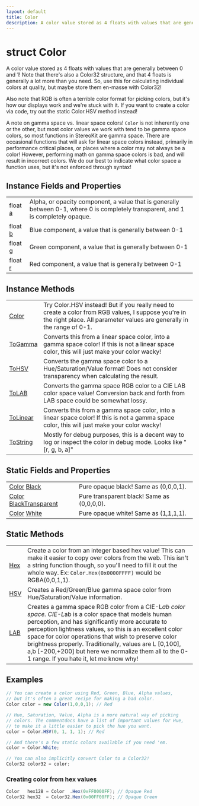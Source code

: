 ```yaml
---
layout: default
title: Color
description: A color value stored as 4 floats with values that are generally between 0 and 1! Note that there's also a Color32 structure, and that 4 floats is generally a lot more than you need. So, use this for calculating individual colors at quality, but maybe store them en-masse with Color32!  Also note that RGB is often a terrible color format for picking colors, but it's how our displays work and we're stuck with it. If you want to create a color via code, try out the static Color.HSV method instead!  A note on gamma space vs. linear space colors! Color is not inherently one or the other, but most color values we work with tend to be gamma space colors, so most functions in StereoKit are gamma space. There are occasional functions that will ask for linear space colors instead, primarily in performance critical places, or places where a color may not always be a color! However, performing math on gamma space colors is bad, and will result in incorrect colors. We do our best to indicate what color space a function uses, but it's not enforced through syntax!
---
```

# struct Color

A color value stored as 4 floats with values that are
generally between 0 and 1! Note that there's also a Color32
structure, and that 4 floats is generally a lot more than you need.
So, use this for calculating individual colors at quality, but maybe
store them en-masse with Color32!

Also note that RGB is often a terrible color format for picking
colors, but it's how our displays work and we're stuck with it. If
you want to create a color via code, try out the static Color.HSV
method instead!

A note on gamma space vs. linear space colors! `Color` is not
inherently one or the other, but most color values we work with tend
to be gamma space colors, so most functions in StereoKit are gamma
space. There are occasional functions that will ask for linear space
colors instead, primarily in performance critical places, or places
where a color may not always be a color! However, performing math on
gamma space colors is bad, and will result in incorrect colors. We do
our best to indicate what color space a function uses, but it's not
enforced through syntax!

## Instance Fields and Properties

|  |  |
|--|--|
|float [a]({{site.url}}/Pages/Reference/Color/a.html)|Alpha, or opacity component, a value that is generally between 0-1, where 0 is completely transparent, and 1 is completely opaque.|
|float [b]({{site.url}}/Pages/Reference/Color/b.html)|Blue component, a value that is generally between 0-1|
|float [g]({{site.url}}/Pages/Reference/Color/g.html)|Green component, a value that is generally between 0-1|
|float [r]({{site.url}}/Pages/Reference/Color/r.html)|Red component, a value that is generally between 0-1|

## Instance Methods

|  |  |
|--|--|
|[Color]({{site.url}}/Pages/Reference/Color/Color.html)|Try Color.HSV instead! But if you really need to create a color from RGB values, I suppose you're in the right place. All parameter values are generally in the range of 0-1.|
|[ToGamma]({{site.url}}/Pages/Reference/Color/ToGamma.html)|Converts this from a linear space color, into a gamma space color! If this is not a linear space color, this will just make your color wacky!|
|[ToHSV]({{site.url}}/Pages/Reference/Color/ToHSV.html)|Converts the gamma space color to a Hue/Saturation/Value format! Does not consider transparency when calculating the result.|
|[ToLAB]({{site.url}}/Pages/Reference/Color/ToLAB.html)|Converts the gamma space RGB color to a CIE LAB color space value! Conversion back and forth from LAB space could be somewhat lossy.|
|[ToLinear]({{site.url}}/Pages/Reference/Color/ToLinear.html)|Converts this from a gamma space color, into a linear space color! If this is not a gamma space color, this will just make your color wacky!|
|[ToString]({{site.url}}/Pages/Reference/Color/ToString.html)|Mostly for debug purposes, this is a decent way to log or inspect the color in debug mode. Looks like "[r, g, b, a]"|

## Static Fields and Properties

|  |  |
|--|--|
|[Color]({{site.url}}/Pages/Reference/Color.html) [Black]({{site.url}}/Pages/Reference/Color/Black.html)|Pure opaque black! Same as (0,0,0,1).|
|[Color]({{site.url}}/Pages/Reference/Color.html) [BlackTransparent]({{site.url}}/Pages/Reference/Color/BlackTransparent.html)|Pure transparent black! Same as (0,0,0,0).|
|[Color]({{site.url}}/Pages/Reference/Color.html) [White]({{site.url}}/Pages/Reference/Color/White.html)|Pure opaque white! Same as (1,1,1,1).|

## Static Methods

|  |  |
|--|--|
|[Hex]({{site.url}}/Pages/Reference/Color/Hex.html)|Create a color from an integer based hex value! This can make it easier to copy over colors from the web. This isn't a string function though, so you'll need to fill it out the whole way. Ex: `Color.Hex(0x0000FFFF)` would be RGBA(0,0,1,1).|
|[HSV]({{site.url}}/Pages/Reference/Color/HSV.html)|Creates a Red/Green/Blue gamma space color from Hue/Saturation/Value information.|
|[LAB]({{site.url}}/Pages/Reference/Color/LAB.html)|Creates a gamma space RGB color from a CIE-L*ab color space. CIE-L*ab is a color space that models human perception, and has significantly more accurate to perception lightness values, so this is an excellent color space for color operations that wish to preserve color brightness properly.  Traditionally, values are L [0,100], a,b [-200,+200] but here we normalize them all to the 0-1 range. If you hate it, let me know why!|

## Examples

```csharp
// You can create a color using Red, Green, Blue, Alpha values,
// but it's often a great recipe for making a bad color.
Color color = new Color(1,0,0,1); // Red

// Hue, Saturation, Value, Alpha is a more natural way of picking
// colors. The commentdocs have a list of important values for Hue,
// to make it a little easier to pick the hue you want.
color = Color.HSV(0, 1, 1, 1); // Red

// And there's a few static colors available if you need 'em.
color = Color.White;

// You can also implicitly convert Color to a Color32!
Color32 color32 = color;
```

### Creating color from hex values
```csharp
Color   hex128 = Color  .Hex(0xFF0000FF); // Opaque Red
Color32 hex32  = Color32.Hex(0x00FF00FF); // Opaque Green
```

